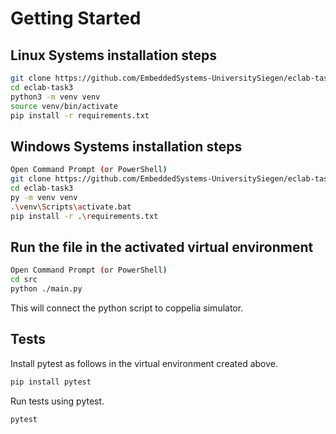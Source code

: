 # Getting Started

## Linux Systems installation steps

```BASH
git clone https://github.com/EmbeddedSystems-UniversitySiegen/eclab-task3.git
cd eclab-task3
python3 -m venv venv
source venv/bin/activate
pip install -r requirements.txt
```

## Windows Systems installation steps

```BASH
Open Command Prompt (or PowerShell)
git clone https://github.com/EmbeddedSystems-UniversitySiegen/eclab-task3.git
cd eclab-task3
py -m venv venv
.\venv\Scripts\activate.bat 
pip install -r .\requirements.txt

```
## Run the file in the activated virtual environment

```BASH
Open Command Prompt (or PowerShell)
cd src
python ./main.py
```
This will connect the python script to coppelia simulator.
 

## Tests

Install pytest as follows in the virtual environment created above.

```BASH
pip install pytest
```

Run tests using pytest.

``` BASH
pytest
```
